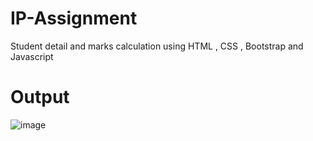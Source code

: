 # IP-Assignment
Student detail and marks calculation using HTML , CSS , Bootstrap and Javascript


# Output

![image](https://user-images.githubusercontent.com/112007461/189723439-d9703565-0c7e-4041-94df-996f1b59dab8.png)
